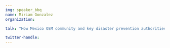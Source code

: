 ```yaml
---
img: speaker_bbq
name: Miriam Gonzalez
organization: 

talk: "How Mexico OSM community and key disaster prevention authorities are planning the future of Humanitarian mapping in the country"

twitter-handle: 
---
```

